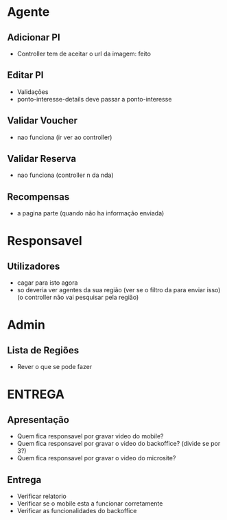 # Agente

## Adicionar PI
- Controller tem de aceitar o url da imagem: feito

## Editar PI
- Validações
- ponto-interesse-details deve passar a ponto-interesse

## Validar Voucher
- nao funciona (ir ver ao controller)

## Validar Reserva 
- nao funciona (controller n da nda)

## Recompensas
- a pagina parte (quando não ha informação enviada)

# Responsavel

## Utilizadores
- cagar para isto agora
- so deveria ver agentes da sua região (ver se o filtro da para enviar isso)(o controller não vai pesquisar pela região)

# Admin

## Lista de Regiões
- Rever o que se pode fazer

# ENTREGA

## Apresentação
- Quem fica responsavel por gravar video do mobile?
- Quem fica responsavel por gravar o video do backoffice? (divide se por 3?)
- Quem fica responsavel por gravar o video do microsite?

## Entrega
- Verificar relatorio
- Verificar se o mobile esta a funcionar corretamente
- Verificar as funcionalidades do backoffice

